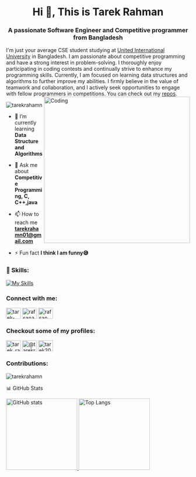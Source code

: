 

<h1 align="center">Hi 👋, This is Tarek Rahman</h1>
<h3 align="center">A passionate Software Engineer and Competitive programmer from Bangladesh</h3>
I'm just your average CSE student studying at <a href="https://www.uiu.ac.bd/">United International University</a> in Bangladesh.
I am passionate about competitive programming and have a strong interest in problem-solving. I thoroughly enjoy participating in coding contests and continually strive to enhance my programming skills. Currently, I am focused on learning data structures and algorithms to further improve my abilities. I firmly believe in the value of teamwork and collaboration, and I actively seek opportunities to engage with fellow programmers in competitions.
You can check out my <a href="https://github.com/tarekrahamn?tab=repositories">repos</a>. 



<img align="right" alt="Coding" width="400" src=https://cdn.dribbble.com/users/1162077/screenshots/3848914/programmer.gif>

<p align="left"> <img src="https://komarev.com/ghpvc/?username=tarekrahamn&label=Profile%20views&color=0e75b6&style=flat" alt="tarekrahamn" /> </p>

- 🌱 I’m currently learning **Data Structure and Algorithms**

- 💬 Ask me about **Competitive Programming, C, C++,java**

- 📫 How to reach me **tarekrahamn01@gmail.com**

- ⚡ Fun fact **I think I am funny😅**


 
 ### 🌱 Skills:
[![My Skills](https://skillicons.dev/icons?i=ts,js,materialui,tailwind,cpp,c,java,py,php,wordpress,jquery,html,css,kotlin,mysql,&perline=8)](https://skillicons.dev)

<h3 align="left">Connect with me:</h3>
<p align="left">
<a href="https://linkedin.com/in/tarek-rahman00" target="blank"><img align="center" src="https://raw.githubusercontent.com/rahuldkjain/github-profile-readme-generator/master/src/images/icons/Social/linked-in-alt.svg" alt="tarek-rahman00" height="30" width="40" /></a>
<a href="https://fb.com/rafsanahamed.tarek.1" target="blank"><img align="center" src="https://raw.githubusercontent.com/rahuldkjain/github-profile-readme-generator/master/src/images/icons/Social/facebook.svg" alt="rafsanahamed.tarek.1" height="30" width="40" /></a>
<a href="https://instagram.com/rafsan_ahmed_tarek1" target="blank"><img align="center" src="https://raw.githubusercontent.com/rahuldkjain/github-profile-readme-generator/master/src/images/icons/Social/instagram.svg" alt="rafsan_ahmed_tarek1" height="30" width="40" /></a>


<br>

<h3 align="left">Checkout some of my profiles:</h3>
<a href="https://www.codechef.com/users/tarek_rahmantr" target="blank"><img align="center" src="https://cdn.codechef.com/images/cc-logo.svg" alt="tarek_rahmantr" height="30" width="40" /></a>
<a href="https://www.hackerrank.com/@tarekrahamn01" target="blank"><img align="center" src="https://raw.githubusercontent.com/rahuldkjain/github-profile-readme-generator/master/src/images/icons/Social/hackerrank.svg" alt="@tarekrahamn01" height="30" width="40" /></a>
<a href="https://codeforces.com/profile/tarek200" target="blank"><img align="center" src="https://raw.githubusercontent.com/rahuldkjain/github-profile-readme-generator/master/src/images/icons/Social/codeforces.svg" alt="tarek200" height="30" width="40" /></a>

<br>

<h3 align="left"> Contributions:</h3>


<p><img align="center" src="https://github-readme-streak-stats.herokuapp.com/?user=tarekrahamn&" alt="tarekrahamn" /></p

### 📊 GitHub Stats

<p>
    <a href="https://github.com/anuraghazra/github-readme-stats">
        <img alt="GitHub stats" height="195px" src="https://github-readme-stats-sooty-nine-75.vercel.app/api?username=tarekrahamn&show_icons=true&exclude_repo=github-readme-stats,qutip-tutorials-ipynb,selva,kishukusha-hp-theme,testrepo" />
    </a>
    <a href="https://github.com/anuraghazra/github-readme-stats">
        <img alt="Top Langs" height="195px" src="https://github-readme-stats-sooty-nine-75.vercel.app/api/top-langs/?username=tarekrahamn&layout=donut&exclude_repo=github-readme-stats,qutip-tutorials-ipynb,selva,kishukusha-hp-theme,testrepo,os-30days" />
    </a>
</p>                                        
                                                                                                                       

                                                                                                                       
                                                                                                                       
